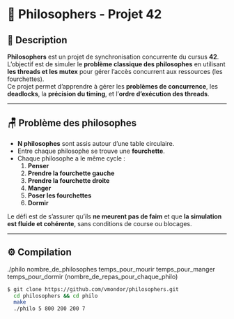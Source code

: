 # 🧠 Philosophers - Projet 42

## 📌 Description

**Philosophers** est un projet de synchronisation concurrente du cursus **42**.  
L’objectif est de simuler le **problème classique des philosophes** en utilisant **les threads et les mutex** pour gérer l’accès concurrent aux ressources (les fourchettes).  
Ce projet permet d’apprendre à gérer les **problèmes de concurrence**, les **deadlocks**, la **précision du timing**, et l’**ordre d’exécution des threads**.

---

## 🪑 Problème des philosophes

- **N philosophes** sont assis autour d’une table circulaire.
- Entre chaque philosophe se trouve une **fourchette**.
- Chaque philosophe a le même cycle :
  1. **Penser**
  2. **Prendre la fourchette gauche**
  3. **Prendre la fourchette droite**
  4. **Manger**
  5. **Poser les fourchettes**
  6. **Dormir**

Le défi est de s’assurer qu’ils **ne meurent pas de faim** et que **la simulation est fluide et cohérente**, sans conditions de course ou blocages.

---

## ⚙️ Compilation

./philo nombre_de_philosophes temps_pour_mourir temps_pour_manger temps_pour_dormir (nombre_de_repas_pour_chaque_philo)

```bash
$ git clone https://github.com/vmondor/philosophers.git
  cd philosophers && cd philo
  make
  ./philo 5 800 200 200 7